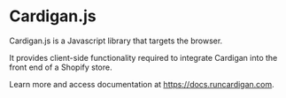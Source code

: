 # Cardigan.js
Cardigan.js is a Javascript library that targets the browser.

It provides client-side functionality required to integrate Cardigan into the front end of a Shopify store.

Learn more and access documentation at https://docs.runcardigan.com.
